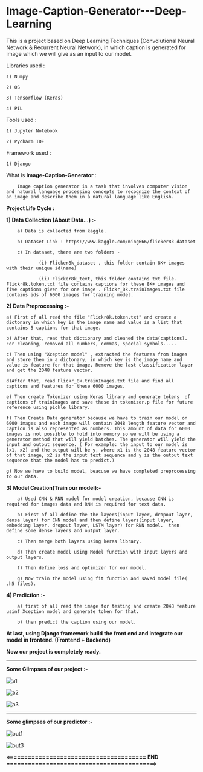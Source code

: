 # Image-Caption-Generator---Deep-Learning

This is a project based on Deep Learning Techniques (Convolutional Neural Network  &  Recurrent Neural Network), in which caption is generated for image which we will give as an input to our model.

Libraries used :

    1) Numpy
    
    2) OS
    
    3) Tensorflow (Keras)
    
    4) PIL
    
    
Tools used :

    1) Jupyter Notebook
    
    2) Pycharm IDE


Framework used :

    1) Django 



What is **Image-Caption-Generator** :

        Image caption generator is a task that involves computer vision and natural language processing concepts to recognize the context of an image and describe them in a natural language like English.
        

**Project Life Cycle :**

**1) Data Collection (About Data...) :-** 
 
        a) Data is collected from kaggle.
        
        b) Dataset Link : https://www.kaggle.com/ming666/flicker8k-dataset
        
        c) In dataset, there are two folders - 
        
                (i) Flicker8k_dataset , this folder contain 8K+ images with their unique id(name)
                
                (ii) Flicker8k_text, this folder contains txt file. Flickr8k.token.txt file contains captions for these 8K+ images and five captions given for one image . Flickr_8k.trainImages.txt file contains ids of 6000 images for training model. 
                

**2) Data Preprocessing :-**

    a) First of all read the file "Flickr8k.token.txt" and create a dictonary in which key is the image name and value is a list that contains 5 captions for that image.
    
    b) After that, read that dictionary and cleaned the data(captions). For cleaning, removed all numbers, commas, special symbols.....
    
    c) Then using "Xception model" , extracted the features from images and store them in a dictonary, in which key is the image name and value is feature for that image. Remove the last classification layer and get the 2048 feature vector.
    
    d)After that, read Flickr_8k.trainImages.txt file and find all captions and features for these 6000 images.
    
    e) Then create Tokenizer using Keras library and generate tokens  of captions of trainImages and save these in tokenizer.p file for future reference using pickle library.
    
    f) Then Create Data generator because we have to train our model on 6000 images and each image will contain 2048 length feature vector and caption is also represented as numbers. This amount of data for 6000 images is not possible to hold into memory so we will be using a generator method that will yield batches. The generator will yield the input and output sequence. ( For example: the input to our model is [x1, x2] and the output will be y, where x1 is the 2048 feature vector of that image, x2 is the input text sequence and y is the output text sequence that the model has to predict.)
    
    g) Now we have to build model, beacuse we have completed preprocessing to our data.
    
    
    
**3) Model Creation(Train our model):-**

        a) Used CNN & RNN model for model creation, because CNN is required for images data and RNN is required for text data.
        
        b) First of all define the the layers(input layer, dropout layer, dense layer) for CNN model and then define layers(input layer, embedding layer, dropout layer, LSTM layer) for RNN model.  then define some dense layers and output layer.
        
        c) Then merge both layers using keras library.
        
        d) Then create model using Model function with input layers and output layers.
        
        f) Then define loss and optimizer for our model.
        
        g) Now train the model using fit function and saved model file( .h5 files).
        
    
 **4) Prediction :-**
    
        a) first of all read the image for testing and create 2048 feature usinf Xception model and generate token for that.
        
        b) then predict the caption using our model.
        
        
 **At last, using Django framework build the front end and integrate our model in frontend.  (Frontend + Backend)**
 
 **Now our project is completely ready.**
 
 -----------------------------------------------------------------------------------------------------
 
 **Some Glimpses of our project :-** 
 
![a1](https://user-images.githubusercontent.com/61588604/118388609-2d0fb400-b643-11eb-885a-4ad603d5ce59.png)

![a2](https://user-images.githubusercontent.com/61588604/118388613-313bd180-b643-11eb-9275-1c6e095d40d3.png)

![a3](https://user-images.githubusercontent.com/61588604/118388614-313bd180-b643-11eb-87eb-4b509efe615a.png)

-------------------------------------------------------------------------------------------------------
**Some glimpses of our predictor :-**

![out1](https://user-images.githubusercontent.com/61588604/118388673-81b32f00-b643-11eb-84f2-df5bffd28bbd.png)

![out3](https://user-images.githubusercontent.com/61588604/118388674-837cf280-b643-11eb-8579-6a8ebabd64da.png)



**<======================================= END ==========================================>**







